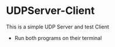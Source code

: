 # UDPServer-Client
This is a simple UDP Server and test Client

- Run both programs on their terminal
